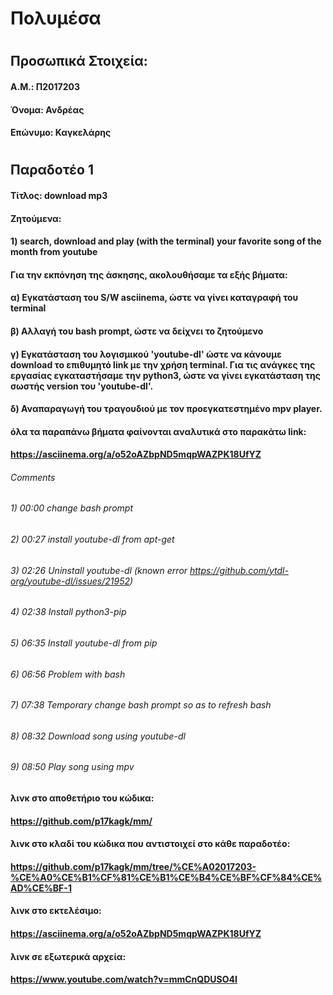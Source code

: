 # Πολυμέσα
#
## Προσωπικά Στοιχεία:
#### A.M.: Π2017203
#### Όνομα: Ανδρέας
#### Επώνυμο: Καγκελάρης
#
## Παραδοτέο 1
#### Τίτλος: download mp3 
#### Ζητούμενα: 
#### 1) search, download and play (with the terminal) your favorite song of the month from youtube
#### Για την εκπόνηση της άσκησης, ακολουθήσαμε τα εξής βήματα:
#### α) Εγκατάσταση του S/W asciinema, ώστε να γίνει καταγραφή του terminal
#### β) Αλλαγή του bash prompt, ώστε να δείχνει το ζητούμενο
#### γ) Εγκατάσταση του λογισμικού 'youtube-dl' ώστε να κάνουμε download το επιθυμητό link με την χρήση terminal. Για τις ανάγκες της εργασίας εγκαταστήσαμε την python3, ώστε να γίνει εγκατάσταση της σωστής version του 'youtube-dl'.
#### δ) Αναπαραγωγή του τραγουδιού με τον προεγκατεστημένο mpv player.
#### όλα τα παραπάνω βήματα φαίνονται αναλυτικά στο παρακάτω link:
#### https://asciinema.org/a/o52oAZbpND5mqpWAZPK18UfYZ
###### Comments 
###### 1) 00:00 change bash prompt
###### 2) 00:27 install youtube-dl from apt-get
###### 3) 02:26 Uninstall youtube-dl (known error         https://github.com/ytdl-org/youtube-dl/issues/21952)
###### 4) 02:38 Install python3-pip
###### 5) 06:35 Install youtube-dl from pip
###### 6) 06:56 Problem with bash 
###### 7) 07:38 Temporary change bash prompt so as to refresh bash
###### 8) 08:32 Download song using youtube-dl
###### 9) 08:50 Play song using mpv
#### λινκ στο αποθετήριο του κώδικα:
#### https://github.com/p17kagk/mm/
#### λινκ στο κλαδί του κώδικα που αντιστοιχεί στο κάθε παραδοτέο:
#### https://github.com/p17kagk/mm/tree/%CE%A02017203-%CE%A0%CE%B1%CF%81%CE%B1%CE%B4%CE%BF%CF%84%CE%AD%CE%BF-1
#### λινκ στο εκτελέσιμο:
#### https://asciinema.org/a/o52oAZbpND5mqpWAZPK18UfYZ
#### λινκ σε εξωτερικά αρχεία:
#### https://www.youtube.com/watch?v=mmCnQDUSO4I














